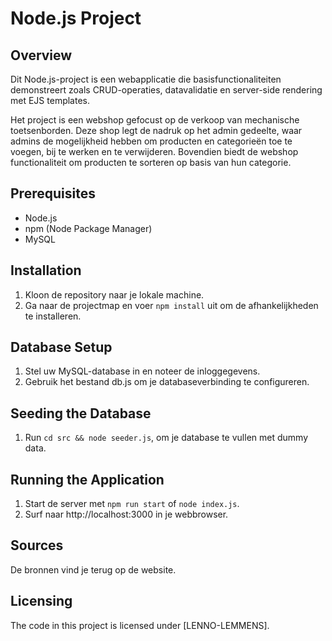 # Node.js Project

## Overview

Dit Node.js-project is een webapplicatie die basisfunctionaliteiten demonstreert zoals CRUD-operaties, datavalidatie en server-side rendering met EJS templates. 

Het project is een webshop gefocust op de verkoop van mechanische toetsenborden. Deze shop legt de nadruk op het admin gedeelte, waar admins de mogelijkheid hebben om producten en categorieën toe te voegen, bij te werken en te verwijderen. Bovendien biedt de webshop functionaliteit om producten te sorteren op basis van hun categorie.

## Prerequisites
- Node.js
- npm (Node Package Manager)
- MySQL

## Installation

1. Kloon de repository naar je lokale machine.
2. Ga naar de projectmap en voer `npm install` uit om de afhankelijkheden te installeren.

## Database Setup

1. Stel uw MySQL-database in en noteer de inloggegevens.
2. Gebruik het bestand db.js om je databaseverbinding te configureren.

## Seeding the Database

1.  Run `cd src && node seeder.js`, om je database te vullen met dummy data.

## Running the Application

1. Start de server met `npm run start` of `node index.js`.
2. Surf naar http://localhost:3000 in je webbrowser.

## Sources

De bronnen vind je terug op de website.

## Licensing

The code in this project is licensed under [LENNO-LEMMENS].

